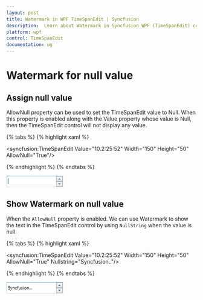 ```yaml
---
layout: post
title: Watermark in WPF TimeSpanEdit | Syncfusion
description:  Learn about Watermark in Syncfusion WPF (TimeSpanEdit) control and more details.
platform: wpf
control: TimeSpanEdit
documentation: ug
---
```


# Watermark for null value

## Assign null value

AllowNull property can be used to set the TimeSpanEdit value to Null. When this property is enabled along with the Value property whose value is Null, then the TimeSpanEdit control will not display any value.

{% tabs %}
{% highlight xaml %}

<syncfusion:TimeSpanEdit Value="10.2:25:52" Width="150" Height="50" AllowNull="True"/>

{% endhighlight %}
{% endtabs %}

![Applied null value text in WPF TimeSpanEdit](Watermark_images\AllowNull-in-timespanedit-control_img1.png)

## Show Watermark on null value

When the `AllowNull` property is enabled. We can use Watermark to show the text in the TimeSpanEdit control by using `NullString` when the value is null.

{% tabs %}
{% highlight xaml %}

<syncfusion:TimeSpanEdit Value="10.2:25:52" Width="150" Height="50" AllowNull="True" Nullstring="Syncfusion.."/>

{% endhighlight %}
{% endtabs %}

![Watermark in TimeSpanEdit](Watermark_images\NullString-in-TimeSpanEdit-control_img2.png)







